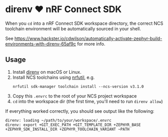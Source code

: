 # direnv ❤️ nRF Connect SDK

When you `cd` into a nRF Connect SDK workspace directory, the correct NCS toolchain environment will be automatically sourced in your shell.

See https://www.hackster.io/cdwilson/automatically-activate-zephyr-build-environments-with-direnv-65af9c for more info.

## Usage

1. Install [direnv](https://direnv.net/) on macOS or Linux.
2. Install NCS toolchains using [nrfutil](https://www.nordicsemi.com/Products/Development-tools/nRF-Util/Download#infotabs), e.g.
   ```
   nrfutil sdk-manager toolchain install --ncs-version v3.1.0
   ```
4. Copy this `.envrc` to the root of your NCS project workspace
5. `cd` into the workspace dir (the first time, you'll need to run `direnv allow`)

If everything worked correctly, you should see output like the following:
```
direnv: loading ~/path/to/your/workspace/.envrc
direnv: export +GIT_EXEC_PATH +GIT_TEMPLATE_DIR +ZEPHYR_BASE +ZEPHYR_SDK_INSTALL_DIR +ZEPHYR_TOOLCHAIN_VARIANT ~PATH
```
